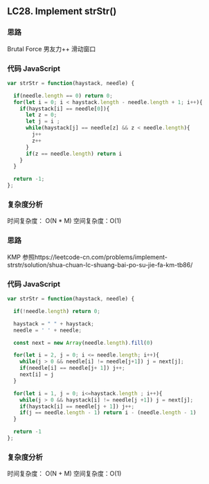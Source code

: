 ## LC28. Implement strStr()

### 思路

Brutal Force 男友力++
滑动窗口

### 代码 JavaScript

```JavaScript
var strStr = function(haystack, needle) {

  if(needle.length == 0) return 0;
  for(let i = 0; i < haystack.length - needle.length + 1; i++){
    if(haystack[i] == needle[0]){
      let z = 0;
      let j = i ;
      while(haystack[j] == needle[z] && z < needle.length){
        j++
        z++
      }
      if(z == needle.length) return i
    }
  }

  return -1;
};

```

### 复杂度分析

时间复杂度： O(N \* M)
空间复杂度：O(1)

### 思路

KMP 参照https://leetcode-cn.com/problems/implement-strstr/solution/shua-chuan-lc-shuang-bai-po-su-jie-fa-km-tb86/

### 代码 JavaScript

```JavaScript
var strStr = function(haystack, needle) {

  if(!needle.length) return 0;

  haystack = " " + haystack;
  needle = ' ' + needle;

  const next = new Array(needle.length).fill(0)

  for(let i = 2, j = 0; i <= needle.length; i++){
    while(j > 0 && needle[i] != needle[j+1]) j = next[j];
    if(needle[i] == needle[j+ 1]) j++;
    next[i] = j
  }

  for(let i = 1, j = 0; i<=haystack.length ; i++){
    while(j > 0 && haystack[i] != needle[j +1]) j = next[j];
    if(haystack[i] == needle[j + 1]) j++;
    if(j == needle.length - 1) return i - (needle.length - 1)
  }

  return -1
};

```

### 复杂度分析

时间复杂度： O(N + M)
空间复杂度：O(1)
